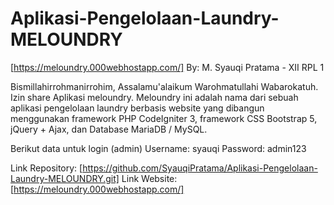 # Aplikasi-Pengelolaan-Laundry-MELOUNDRY
[https://meloundry.000webhostapp.com/]
By: M. Syauqi Pratama - XII RPL 1

Bismillahirrohmanirrohim, Assalamu'alaikum Warohmatullahi Wabarokatuh. Izin share Aplikasi meloundry. Meloundry ini adalah nama dari sebuah aplikasi pengelolaan laundry berbasis website yang dibangun menggunakan framework PHP CodeIgniter 3, framework CSS Bootstrap 5, jQuery + Ajax, dan Database MariaDB / MySQL. 

Berikut data untuk login (admin)
Username: syauqi
Password: admin123

Link Repository: [https://github.com/SyauqiPratama/Aplikasi-Pengelolaan-Laundry-MELOUNDRY.git]
Link Website: [https://meloundry.000webhostapp.com/]
